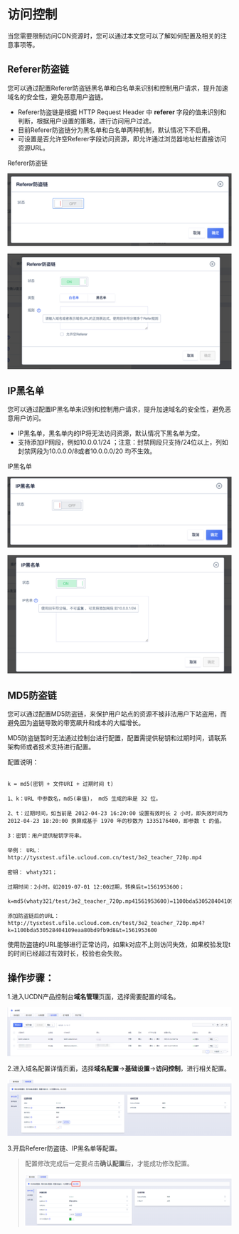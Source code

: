 # 访问控制

当您需要限制访问CDN资源时，您可以通过本文您可以了解如何配置及相关的注意事项等。

## Referer防盗链

您可以通过配置Referer防盗链黑名单和白名单来识别和控制用户请求，提升加速域名的安全性，避免恶意用户盗链。

*  Referer防盗链是根据 HTTP Request Header 中 <strong>referer </strong>字段的值来识别和判断，根据用户设置的策略，进行访问用户过滤。
*  目前Referer防盗链分为黑名单和白名单两种机制，默认情况下不启用。
*  可设置是否允许空Referer字段访问资源，即允许通过浏览器地址栏直接访问资源URL。

Referer防盗链

![image-20191218182608509](../../images/image-20191218182608509.png)

![image-20191218182623416](../../images/image-20191218182623416.png)


## IP黑名单

您可以通过配置IP黑名单来识别和控制用户请求，提升加速域名的安全性，避免恶意用户访问。

* IP黑名单，黑名单内的IP将无法访问资源，默认情况下黑名单为空。
* 支持添加IP网段，例如10.0.0.1/24 ；注意：封禁网段只支持/24位以上，列如封禁网段为10.0.0.0/8或者10.0.0.0/20 均不生效。

IP黑名单

![image-20191218182637980](../../images/image-20191218182637980.png)

![image-20191218182704409](../../images/image-20191218182704409.png)


## MD5防盗链

您可以通过配置MD5防盗链，来保护用户站点的资源不被非法用户下站盗用，而避免因为盗链导致的带宽飙升和成本的大幅增长。

MD5防盗链暂时无法通过控制台进行配置，配置需提供秘钥和过期时间，请联系架构师或者技术支持进行配置。

配置说明：

```

k = md5(密钥 + 文件URI + 过期时间 t)

1、k：URL 中参数名，md5(串值)， md5 生成的串是 32 位。

2、t：过期时间，如当前是 2012-04-23 16:20:00 设置有效时长 2 小时，即失效时间为2012-04-23 18:20:00 换算成基于 1970 年的秒数为 1335176400，即参数 t 的值。

3：密钥：用户提供秘钥字符串。

举例： URL：http://tysxtest.ufile.ucloud.com.cn/test/3e2_teacher_720p.mp4

密钥： whaty321；

过期时间：2小时。如2019-07-01 12:00过期，转换后t=1561953600；

k=md5(whaty321/test/3e2_teacher_720p.mp41561953600)=1100bda530528404109eaa80bd9fb9d8

添加防盗链后的URL：http://tysxtest.ufile.ucloud.com.cn/test/3e2_teacher_720p.mp4?k=1100bda530528404109eaa80bd9fb9d8&t=1561953600

```

使用防盗链的URL能够进行正常访问，如果k对应不上则访问失效，如果校验发现t的时间已经超过有效时长，校验也会失败。

## 操作步骤：

1.进入UCDN产品控制台<strong>域名管理</strong>页面，选择需要配置的域名。

![2022-域名管理-域名列表](../../images/2022-域名管理-域名列表.png)

2.进入域名配置详情页面，选择<strong>域名配置</strong>→<strong>基础设置</strong>→<strong>访问控制</strong>，进行相关配置。

![2022-域名配置-基础设置](../../images/2022-域名配置-基础设置.png)

3.开启Referer防盗链、IP黑名单等配置。

>配置修改完成后一定要点击<strong>**确认配置**</strong>后，才能成功修改配置。
>
>![2022-域名配置-确认配置](../../images/2022-域名配置-确认配置.png)





